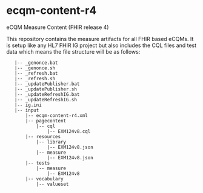 # ecqm-content-r4
eCQM Measure Content (FHIR release 4)

This repository contains the measure artifacts for all FHIR based eCQMs. It is setup like any HL7 FHIR IG project but also includes the CQL files and test data which means the file structure will be as follows:

```
   |-- _genonce.bat
   |-- _genonce.sh
   |-- _refresh.bat
   |-- _refresh.sh
   |-- _updatePublisher.bat
   |-- _updatePublisher.sh
   |-- _updateRefreshIG.bat
   |-- _updateRefreshIG.sh
   |-- ig.ini
   |-- input
       |-- ecqm-content-r4.xml
       |-- pagecontent
           |-- cql
               |-- EXM124v8.cql
       |-- resources
           |-- library
               |-- EXM124v8.json
           |-- measure
               |-- EXM124v8.json
       |-- tests
           |-- measure
               |-- EXM124v8
       |-- vocabulary
           |-- valueset
```

